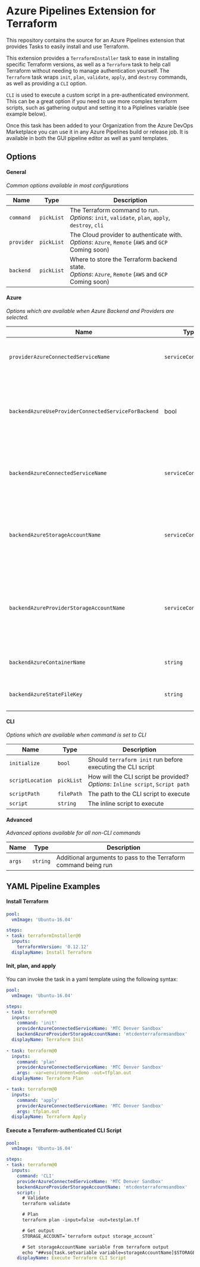 # Azure Pipelines Extension for Terraform

This repository contains the source for an Azure Pipelines extension that provides Tasks to easily install and use Terraform.

This extension provides a `TerraformInstaller` task to ease in installing specific Terraform versions, as well as a `Terraform` task to help call Terraform without needing to manage authentication yourself.  The `Terraform` task wraps `init`, `plan`, `validate`, `apply`, and `destroy` commands, as well as providing a `CLI` option.

`CLI` is used to execute a custom script in a pre-authenticated environment.  This can be a great option if you need to use more complex terraform scripts, such as gathering output and setting it to a Piplelines variable (see example below).

Once this task has been added to your Organization from the Azure DevOps Marketplace you can use it in any Azure Pipelines build or release job.  It is available in both the GUI pipeline editor as well as yaml templates.

## Options


#### General
*Common options available in most configurations*

| Name | Type | Description |
|-|-|-|
| `command` | `pickList` | The Terraform command to run.   <br />*Options*: `init`, `validate`, `plan`, `apply`, `destroy`, `cli` |
| `provider` | `pickList` | The Cloud provider to authenticate with.  <br />*Options*: `Azure`, `Remote` (`AWS` and `GCP` Coming soon) |
| `backend` | `pickList` | Where to store the Terraform backend state. <br />*Options*: `Azure`, `Remote` (`AWS` and `GCP` Coming soon)


#### Azure
*Options which are available when Azure Backend and Providers are selected.*

| Name | Type | Description |
|-|-|-|
| `providerAzureConnectedServiceName` | `serviceConnection` | The Azure Subscription to execute Terraform against|
| `backendAzureUseProviderConnectedServiceForBackend` | bool | Should the specified provider connection be re-used to talk to the backend storage account? |
| `backendAzureConnectedServiceName` | `serviceConnection` | The Azure Subscription to be used to talk to the backend storage accoutn |
| `backendAzureStorageAccountName` | `serviceConnection` | If a separate backend connection is specified: the Storage Account to store the backend state in. |
| `backendAzureProviderStorageAccountName` | `serviceConnection` | If no separate backend connection is specified: the Storage Account to store the backend state in. |
| `backendAzureContainerName` | `string` | The Storage Account Container name |
| `backendAzureStateFileKey` | `string` | The name of the terraform state file |

#### CLI
*Options which are available when command is set to CLI*

| Name | Type | Description |
|-|-|-|
| `initialize` | `bool` | Should `terraform init` run before executing the CLI script |
| `scriptLocation` | `pickList` | How will the CLI script be provided? <br /> *Options*: `Inline script`, `Script path`|
| `scriptPath` | `filePath` | The path to the CLI script to execute |
| `script` | `string` | The inline script to execute |

#### Advanced
*Advanced options available for all non-CLI commands*

| Name | Type | Description |
|-|-|-|
| `args` | `string` | Additional arguments to pass to the Terraform command being run |


## YAML Pipeline Examples

#### Install Terraform

```yaml
pool:
  vmImage: 'Ubuntu-16.04'

steps:
- task: terraformInstaller@0
  inputs:
    terraformVersion: '0.12.12'
  displayName: Install Terraform
```

#### Init, plan, and apply
You can invoke the task in a yaml template using the following syntax:

```yaml
pool:
  vmImage: 'Ubuntu-16.04'

steps:
- task: terraform@0
  inputs:
    command: 'init'
    providerAzureConnectedServiceName: 'MTC Denver Sandbox'
    backendAzureProviderStorageAccountName: 'mtcdenterraformsandbox'
  displayName: Terraform Init
    
- task: terraform@0
  inputs:
    command: 'plan'
    providerAzureConnectedServiceName: 'MTC Denver Sandbox'
    args: -var=environment=demo -out=tfplan.out
  displayName: Terraform Plan

- task: terraform@0
  inputs:
    command: 'apply'
    providerAzureConnectedServiceName: 'MTC Denver Sandbox'
    args: tfplan.out
  displayName: Terraform Apply
```

#### Execute a Terraform-authenticated CLI Script


```yaml
pool:
  vmImage: 'Ubuntu-16.04'

steps:
- task: terraform@0
  inputs:
    command: 'CLI'
    providerAzureConnectedServiceName: 'MTC Denver Sandbox'
    backendAzureProviderStorageAccountName: 'mtcdenterraformsandbox'
    script: |
      # Validate
      terraform validate

      # Plan
      terraform plan -input=false -out=testplan.tf

      # Get output
      STORAGE_ACCOUNT=`terraform output storage_account`

      # Set storageAccountName variable from terraform output
      echo "##vso[task.setvariable variable=storageAccountName]$STORAGE_ACCOUNT"
    displayName: Execute Terraform CLI Script
    
```
